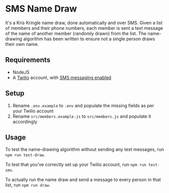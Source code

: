 # SMS Name Draw

It's a Kris Kringle name draw, done automatically and over SMS. Given a list of members and their phone numbers, each member is sent a text message of the name of another member (randomly drawn) from the list. The name-drawing algorithm has been written to ensure not a single person draws their own name.

## Requirements

* NodeJS
* A [Twilio](twilio.com/) account, with [SMS messaging enabled](https://www.twilio.com/docs/sms/quickstart/node#install-nodejs-and-the-twilio-module)

## Setup

1. Rename `.env.example` to `.env` and populate the missing fields as per your Twilio account
2. Rename `src/members.example.js` to `src/members.js` and populate it accordingly

## Usage

To test the name-drawing algorithm without sending any text messages, run `npm run test-draw`.

To test that you've correctly set up your Twilio account, run `npm run test-sms`.

To actually run the name draw and send a message to every person in that list, run `npm run draw`.
